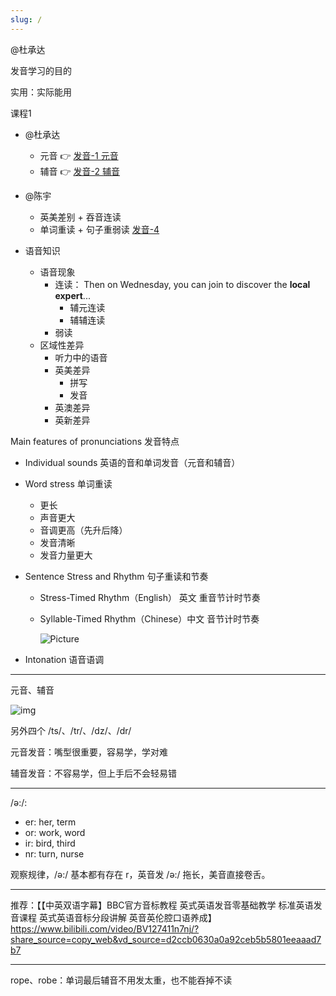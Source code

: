 ```yaml
---
slug: /
---
```


@杜承达

发音学习的目的

实用：实际能用

课程1

- @杜承达
  - 元音 👉 [发音-1 元音](./发音-1%20元音.pdf)
  - 辅音 👉 [发音-2 辅音](./发音-2%20辅音.pdf)
- @陈宇
  - 英美差别 + 吞音连读
  - 单词重读 + 句子重弱读 [发音-4](./发音-4.pdf)


- 语音知识
  - 语音现象
    - 连读： Then on Wednesday, you can join to discover the **local expert**...
      - 辅元连读
      - 辅辅连读
    - 弱读
  - 区域性差异
    - 听力中的语音
    - 英美差异
      - 拼写
      - 发音
    - 英澳差异
    - 英新差异



Main features of pronunciations 发音特点

- Individual sounds 英语的音和单词发音（元音和辅音）

- Word stress 单词重读

  - 更长
  - 声音更大
  - 音调更高（先升后降）
  - 发音清晰
  - 发音力量更大

- Sentence Stress and Rhythm 句子重读和节奏

  - Stress-Timed Rhythm（English） 英文 重音节计时节奏

  - Syllable-Timed Rhythm（Chinese）中文 音节计时节奏

    ![Picture](http://amyeslteacher.weebly.com/uploads/2/4/7/0/24705002/pronun-chinese_orig.png)

- Intonation 语音语调

---

元音、辅音

![img](https://static.wixstatic.com/media/4c77c5_5eb7782690364df284c722fcfd5971e1~mv2.png)

另外四个 /ts/、/tr/、/dz/、/dr/

元音发音：嘴型很重要，容易学，学对难

辅音发音：不容易学，但上手后不会轻易错


---
/ə:/:
- er: her, term
- or: work, word
- ir: bird, third
- nr: turn, nurse

观察规律，/ə:/ 基本都有存在 r，英音发 /ə:/ 拖长，美音直接卷舌。

---
推荐：【【中英双语字幕】BBC官方音标教程 英式英语发音零基础教学 标准英语发音课程 英式英语音标分段讲解 英音英伦腔口语养成】 https://www.bilibili.com/video/BV127411n7nj/?share_source=copy_web&vd_source=d2ccb0630a0a92ceb5b5801eeaaad7b7


---
rope、robe：单词最后辅音不用发太重，也不能吞掉不读
